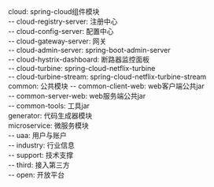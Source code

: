 cloud: spring-cloud组件模块  
    -- cloud-registry-server: 注册中心   
    -- cloud-config-server: 配置中心   
    -- cloud-gateway-server: 网关  
    -- cloud-admin-server: spring-boot-admin-server  
    -- cloud-hystrix-dashboard: 断路器监控面板  
    -- cloud-turbine: spring-cloud-netflix-turbine  
    -- cloud-turbine-stream: spring-cloud-netflix-turbine-stream   
common:  公共模块
    -- common-client-web: web客户端公共jar    
    -- common-server-web: web服务端公共jar   
    -- common-tools: 工具jar    
generator:  代码生成器模块   
microservice:  微服务模块   
    -- uaa: 用户与账户  
    -- industry: 行业信息   
    -- support: 技术支撑  
    -- third: 接入第三方  
    -- open: 开放平台  